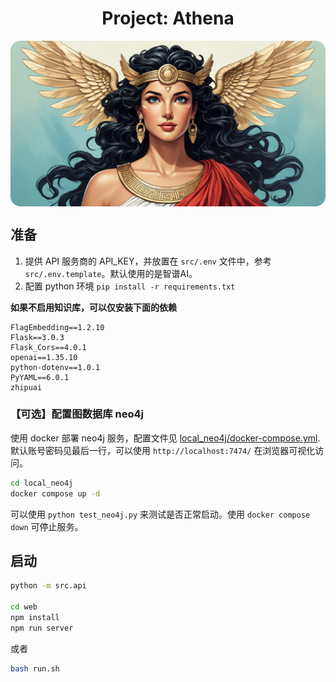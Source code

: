 <h1 style="text-align: center">Project: Athena</h1>


<img src="web/public/home.png" style="border-radius: 16px; margin: 0 auto; max-height: 400px; display: block;"/>

## 准备

1. 提供 API 服务商的 API_KEY，并放置在 `src/.env` 文件中，参考 `src/.env.template`。默认使用的是智谱AI。
2. 配置 python 环境 `pip install -r requirements.txt`

**如果不启用知识库，可以仅安装下面的依赖**

```
FlagEmbedding==1.2.10
Flask==3.0.3
Flask_Cors==4.0.1
openai==1.35.10
python-dotenv==1.0.1
PyYAML==6.0.1
zhipuai
```

### 【可选】配置图数据库 neo4j

使用 docker 部署 neo4j 服务，配置文件见 [local_neo4j/docker-compose.yml](local_neo4j/docker-compose.yml). 默认账号密码见最后一行，可以使用 `http://localhost:7474/` 在浏览器可视化访问。

```bash
cd local_neo4j
docker compose up -d
```

可以使用 `python test_neo4j.py` 来测试是否正常启动。使用 `docker compose down` 可停止服务。


## 启动

```bash
python -m src.api

cd web
npm install
npm run server
```

或者

```bash
bash run.sh
```

